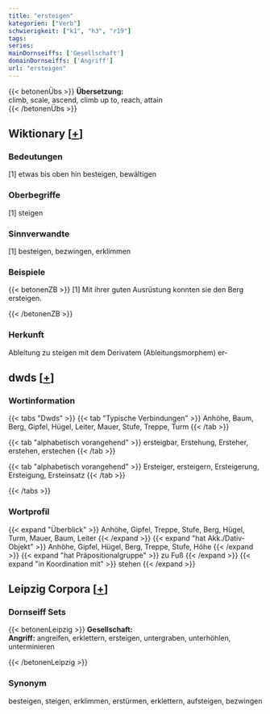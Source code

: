 ```yaml
---
title: "ersteigen"
kategorien: ["Verb"]
schwierigkeit: ["k1", "h3", "r19"]
tags:
series:
mainDornseiffs: ['Gesellschaft']
domainDornseiffs: ['Angriff']
url: "ersteigen"
---
```


{{< betonenÜbs >}}
**Übersetzung:**  
climb, scale, ascend, climb up to, reach, attain  
{{< /betonenÜbs >}}

## Wiktionary [[+](https://de.wiktionary.org/wiki/ersteigen)]

### Bedeutungen
[1] etwas bis oben hin besteigen, bewältigen  

### Oberbegriffe
[1] steigen  

### Sinnverwandte
[1] besteigen, bezwingen, erklimmen  

### Beispiele
{{< betonenZB >}}
[1] Mit ihrer guten Ausrüstung konnten sie den Berg ersteigen.  

{{< /betonenZB >}}
### Herkunft
Ableitung zu steigen mit dem Derivatem (Ableitungsmorphem) er-  



## dwds [[+](https://www.dwds.de/wb/ersteigen)]

### Wortinformation
{{< tabs "Dwds" >}}
{{< tab "Typische Verbindungen" >}}
Anhöhe, Baum, Berg, Gipfel, Hügel, Leiter, Mauer, Stufe, Treppe, Turm
{{< /tab >}}

{{< tab "alphabetisch vorangehend" >}}
ersteigbar, Erstehung, Ersteher, erstehen, erstechen
{{< /tab >}}

{{< tab "alphabetisch vorangehend" >}}
Ersteiger, ersteigern, Ersteigerung, Ersteigung, Ersteinsatz
{{< /tab >}}

{{< /tabs >}}

### Wortprofil
{{< expand "Überblick" >}} Anhöhe, Gipfel, Treppe, Stufe, Berg, Hügel, Turm, Mauer, Baum, Leiter {{< /expand >}}
{{< expand "hat Akk./Dativ-Objekt" >}} Anhöhe, Gipfel, Hügel, Berg, Treppe, Stufe, Höhe {{< /expand >}}
{{< expand "hat Präpositionalgruppe" >}} zu Fuß {{< /expand >}}
{{< expand "in Koordination mit" >}} stehen {{< /expand >}}

## Leipzig Corpora [[+](https://corpora.uni-leipzig.de/en/res?word=ersteigen&corpusId=deu_newscrawl-public_2018)]

### Dornseiff Sets
{{< betonenLeipzig >}}
**Gesellschaft:**  
**Angriff:** angreifen, erklettern, ersteigen, untergraben, unterhöhlen, unterminieren  

{{< /betonenLeipzig >}}

### Synonym
besteigen, steigen, erklimmen, erstürmen, erklettern, aufsteigen, bezwingen

